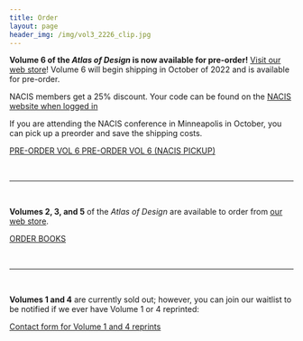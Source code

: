 ```yaml
---
title: Order
layout: page
header_img: /img/vol3_2226_clip.jpg
---
```


**Volume 6 of the <em>Atlas of Design</em> is now available for pre-order!** [Visit our web store](https://atlasofdesign.bigcartel.com/)!
Volume 6 will begin shipping in October of 2022 and is available for pre-order.

NACIS members get a 25% discount. Your code can be found on the [NACIS website when logged in](https://nacis.org/initiatives/atlas-of-design/atlas-member-discount-code/)

If you are attending the NACIS conference in Minneapolis in October, you can pick up a preorder and save the shipping costs.

<a href="https://atlasofdesign.bigcartel.com/product/preorder-the-atlas-of-design-volume-6" target="_blank" class="button button-blue"> PRE-ORDER VOL 6  <i class="fa fa-hand-o-right"></i></a>
<a href="https://atlasofdesign.bigcartel.com/product/pre-order-atlas-of-design-volume-6-for-pick-up-at-nacis-2022" target="_blank" class="button button-blue"> PRE-ORDER VOL 6 (NACIS PICKUP)  <i class="fa fa-hand-o-right"></i></a>

<br>
<hr>
<br>

**Volumes 2, 3, and 5** of the <em>Atlas of Design</em> are available to order from [our web store](https://atlasofdesign.bigcartel.com/).

<a href="https://atlasofdesign.bigcartel.com/" target="_blank" class="button button-blue">ORDER BOOKS  <i class="fa fa-book"></i></a>

<br>
<hr>
<br>

**Volumes 1 and 4** are currently sold out; however, you can join our waitlist to be notified if we ever have Volume 1 or 4 reprinted:

<a href="https://forms.gle/5e4yfBRvRCZUube56" target="_blank" class="button button-blue">Contact form for Volume 1 and 4 reprints  <i class="fa fa-list"></i></a>
